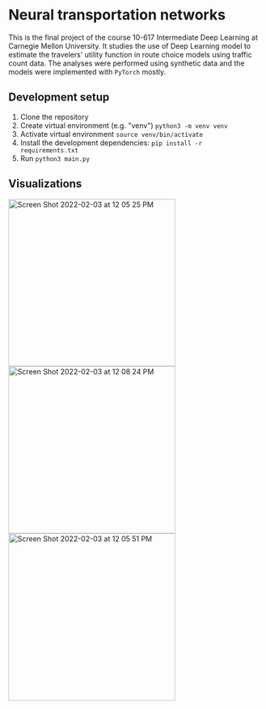 # Neural transportation networks 

This is the final project of the course 10-617 Intermediate Deep Learning at Carnegie Mellon University. It studies the use of Deep Learning model to estimate the travelers' utility function in route choice models using traffic count data. The analyses were performed using synthetic data and the models were implemented with `PyTorch` mostly.

## Development setup

1. Clone the repository
2. Create virtual environment (e.g. "venv") `python3 -m venv venv`
3. Activate virtual environment `source venv/bin/activate`
3. Install the development dependencies: `pip install -r requirements.txt`
4. Run `python3 main.py`

## Visualizations

<img width="330" alt="Screen Shot 2022-02-03 at 12 05 25 PM" src="https://user-images.githubusercontent.com/25504487/152392259-e2657150-d53b-4509-994b-3f1c5784a723.png">  <img width="330" alt="Screen Shot 2022-02-03 at 12 08 24 PM" src="https://user-images.githubusercontent.com/25504487/152392674-afb25303-4477-4e59-a1bd-1fa49a10b66a.png"> <img width="330" alt="Screen Shot 2022-02-03 at 12 05 51 PM" src="https://user-images.githubusercontent.com/25504487/152392280-5608d13f-197a-4a0c-9149-68ff023ff50c.png">
